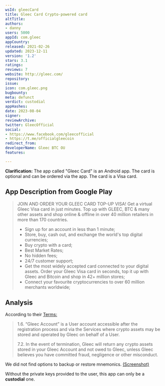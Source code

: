 ```yaml
---
wsId: gleecCard
title: Gleec Card Crypto-powered card
altTitle: 
authors:
- danny
users: 5000
appId: com.gleec
appCountry: 
released: 2021-02-26
updated: 2023-12-11
version: '1.2'
stars: 3.1
ratings: 
reviews: 7
website: http://gleec.com/
repository: 
issue: 
icon: com.gleec.png
bugbounty: 
meta: defunct
verdict: custodial
appHashes: 
date: 2023-08-04
signer: 
reviewArchive: 
twitter: GleecOfficial
social:
- https://www.facebook.com/gleecofficial
- https://t.me/officialgleecoin
redirect_from: 
developerName: Gleec BTC OU
features: 

---
```


**Clarification:** The app called "Gleec Card" is an Android app. The card is optional and can be ordered via the app. The card is a Visa card. 

## App Description from Google Play 

> JOIN AND ORDER YOUR GLEEC CARD TOP-UP VISA! Get a virtual Gleec Visa card in just minutes. Top up with GLEEC, BTC & many other assets and shop online & offline in over 40 million retailers in more than 170 countries.
>
> - Sign up for an account in less than 1 minute;
> - Store, buy, cash out, and exchange the world's top digital currencies;
> - Buy crypto with a card;
> - Best Market Rates;
> - No hidden fees;
> - 24/7 customer support;
> - Get the most widely accepted card connected to your digital assets. Order your Gleec Visa card in seconds, top it up with Gleec and Bitcoin and shop in 42+ million stores;
> - Connect your favourite cryptocurrencies to over 60 million merchants worldwide;

## Analysis 

According to their [Terms:](https://exchange.gleec.com/terms-of-use) 

> 1.6. “Gleec Account” is a User account accessible after the registration process and via the Services where crypto assets may be stored and operated by Gleec on behalf of a User.
> 
> 7.2. In the event of termination, Gleec will return any crypto assets stored in your Gleec Account and not owed to Gleec, unless Gleec believes you have committed fraud, negligence or other misconduct.

We did not find options to backup or restore mnemonics. [(Screenshot)](https://twitter.com/BitcoinWalletz/status/1649661507645628416)

Without the private keys provided to the user, this app can only be a **custodial** one.
